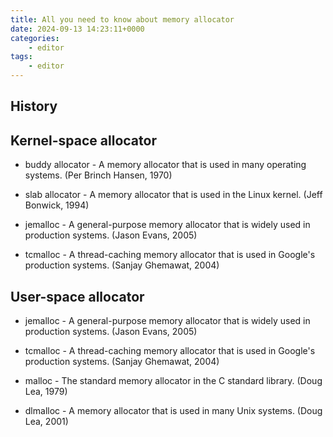```yaml
---
title: All you need to know about memory allocator
date: 2024-09-13 14:23:11+0000
categories:
    - editor
tags:
    - editor
---
```


## History


## Kernel-space allocator

- buddy allocator - A memory allocator that is used in many operating systems. (Per Brinch Hansen, 1970)

- slab allocator - A memory allocator that is used in the Linux kernel. (Jeff Bonwick, 1994)

- jemalloc - A general-purpose memory allocator that is widely used in production systems. (Jason Evans, 2005)

- tcmalloc - A thread-caching memory allocator that is used in Google's production systems. (Sanjay Ghemawat, 2004)


## User-space allocator

- jemalloc - A general-purpose memory allocator that is widely used in production systems. (Jason Evans, 2005)

- tcmalloc - A thread-caching memory allocator that is used in Google's production systems. (Sanjay Ghemawat, 2004)

- malloc - The standard memory allocator in the C standard library. (Doug Lea, 1979)

- dlmalloc - A memory allocator that is used in many Unix systems. (Doug Lea, 2001)


